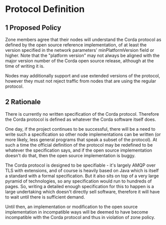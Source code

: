 # Protocol Definition

## 1 Proposed Policy

Zone members agree that their nodes will understand the Corda protocol as defined by the open source reference 
implementation, of at least the version specified in the network parameters' minPlatformVersion field or higher. Note 
that the "platform version" may not always be aligned with the major version number of the Corda open source release, 
although at the time of writing it is.

Nodes may additionally support and use extended versions of the protocol, however they must not reject traffic from 
nodes that are using the regular protocol.

## 2 Rationale

There is currently no written specification of the Corda protocol. Therefore the Corda protocol is defined as whatever 
the Corda software itself does.

One day, if the project continues to be successful, there will be a need to write such a specification so other 
node implementations can be written (or more likely, less general programs that speak a subset of the protocol). At 
such a time the official definition of the protocol may be redefined to be whatever the specification says, and if the 
open source implementation doesn't do that, then the open source implementation is buggy.

The Corda protocol is designed to be specifiable - it's largely AMQP over TLS with extensions, and of course is heavily 
based on Java which is itself a standard with a formal specification. But it also sits on top of a very large pyramid of 
technologies, so any specification would run to hundreds of pages. So, writing a detailed enough specification for this 
to happen is a large undertaking which doesn't directly sell software, therefore it will have to wait until there is 
sufficient demand.

Until then, an implementation or modification to the open source implementation in incompatible ways will be deemed to 
have become incompatible with the Corda protocol and thus in violation of zone policy.